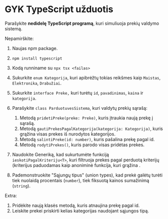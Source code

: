 # GYK TypeScript užduotis

Parašykite **nedidelę TypeScript programą**, kuri simuliuoja prekių valdymo sistemą.

Nepamirškite:
1. Naujas npm package.
2. `npm install typescript`
3. Kodą runniname su `npx tsx <failas>`

1. Sukurkite `enum Kategorija`, kuri apibrėžtų tokias reikšmes kaip `Maistas`, `Elektronika`, `Drabužiai`.
2. Sukurkite `interface Preke,` kuri turėtų `id`, `pavadinimas`, `kaina` ir `kategorija`.
3. Parašykite `class ParduotuvesSistema`, kuri valdytų prekių sąrašą:
   1. Metodą `pridetiPreke(preke: Preke)`, kuris įtraukia naują prekę į sąrašą.
   2. Metodą `gautiPrekesPagalKategorija(kategorija: Kategorija)`, kuris grąžina visas prekes iš nurodytos kategorijos.
   3. Metodą `salintiPreke(id: number)`, kuris pašalina prekę pagal id.
   4. Metodą `rodytiPrekes()`, kuris parodo visas pridėtas prekes.
4. Naudokite Generiką, kad sukurtumėte funkciją `ieskotiPagalKriteriju<T>`, kuri filtruoja prekes pagal perduotą kriterijų (kriterijus paduodamas kaip anoniminė funkcija, kuri grąžina .
5. Pademonstruokite "Sąjungų tipus" (union types), kad prekė galėtų turėti tiek nuolaidą procentais (`number`), tiek fiksuotą kainos sumažinimą (`string`).

Extra:
1. Pridėkite naują klasės metodą, kuris atnaujina prekę pagal id.
2. Leiskite prekei priskirti kelias kategorijas naudojant sąjungos tipą.
